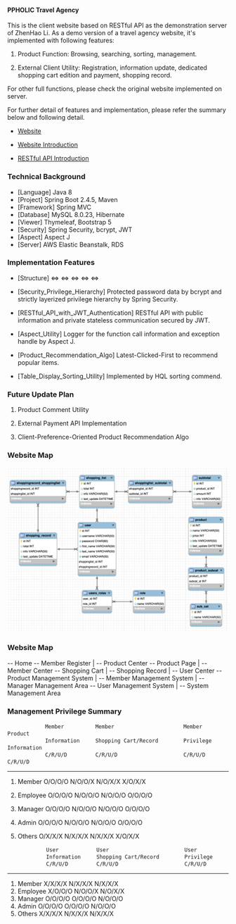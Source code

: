 #### PPHOLIC Travel Agency ####

This is the client website based on RESTful API as the demonstration server of ZhenHao Li.
As a demo version of a travel agency website, it's implemented with following features:

1. Product Function: Browsing, searching, sorting, management.

2. External Client Utility: Registration, information update, dedicated shopping cart edition and payment, shopping record. 

For other full functions, please check the original website implemented on server.


For further detail of features and implementation, please refer the summary below and following detail.

* [Website](http://travel.ppholic.tw)

* [Website Introduction](http://travel.ppholic.tw/website-introdcution)

* [RESTful API Introduction](http://travel.ppholic.tw/rest-api-introdcution)



### Technical Background

* [Language]    Java 8
* [Project]     Spring Boot 2.4.5, Maven
* [Framework]   Spring MVC
* [Database]    MySQL 8.0.23, Hibernate
* [Viewer]      Thymeleaf, Bootstrap 5
* [Security]    Spring Security, bcrypt, JWT
* [Aspect]      Aspect J
* [Server]      AWS Elastic Beanstalk, RDS



### Implementation Features

* [Structure] <Viewer> <=> <Controller> <=> <Service> <=> <DAO> <=> <Hibernate> <=> <MySQL on AWS RDS>

* [Security_Privilege_Hierarchy] Protected password data by bcrypt and strictly layerized privilege hierarchy by Spring Security.

* [RESTful_API_with_JWT_Authentication] RESTful API with public information and private stateless communication secured by JWT.

* [Aspect_Utility] Logger for the function call information and exception handle by Aspect J.

* [Product_Recommendation_Algo] Latest-Clicked-First to recommend popular items.

* [Table_Display_Sorting_Utility] Implemented by HQL sorting commend.



### Future Update Plan

1. Product Comment Utility

2. External Payment API Implementation

3. Client-Preference-Oriented Product Recommendation Algo



### Website Map
![image](../ppholic_server_demo/src/main/resources/static/images/SQL_Scheme.png)



### Website Map

-- Home --  Member Register
        |
        --  Product Center  --  Product Page
        |
        --  Member Center   --  Shopping Cart
                            |
                            --  Shopping Record
                            |
                            --  User Center     --  Product Management System
                                                |
                                                --  Member Management System
                                                |
                                                --  Manager Management Area     --  User Management System
                                                |
                                                --  System Management Area



### Management Privilege Summary

                Member          Member                      Member          Product
                Information     Shopping Cart/Record        Privilege       Information
                C/R/U/D         C/R/U/D                     C/R/U/D         C/R/U/D
------------------------------------------------------------------------------------------------------------------------
1. Member       O/O/O/O         N/O/O/X                     N/O/X/X         X/O/X/X
2. Employee     O/O/O/O         N/O/O/O                     N/O/O/O         O/O/O/O
3. Manager      O/O/O/O         N/O/O/O                     N/O/O/O         O/O/O/O
4. Admin        O/O/O/O         N/O/O/O                     N/O/O/O         O/O/O/O
5. Others       O/X/X/X         N/X/X/X                     N/X/X/X         X/O/X/X


                User            User                        User
                Information     Shopping Cart/Record        Privilege
                C/R/U/D         C/R/U/D                     C/R/U/D
------------------------------------------------------------------------------------------------------------------------
1. Member       X/X/X/X         N/X/X/X                     N/X/X/X
2. Employee     X/O/O/O         N/O/O/X                     N/O/X/X
3. Manager      O/O/O/O         O/O/O/O                     N/O/O/O
4. Admin        O/O/O/O         O/O/O/O                     N/O/O/O
5. Others       X/X/X/X         N/X/X/X                     N/X/X/X